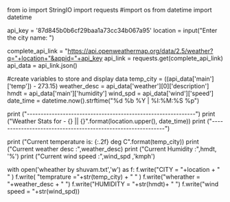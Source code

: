 from io import StringIO
import requests
#import os
from datetime import datetime

api_key = '87d845b0b6cf29baa1a73cc34b067a95'
location = input("Enter the city name: ")

complete_api_link = "https://api.openweathermap.org/data/2.5/weather?q="+location+"&appid="+api_key
api_link = requests.get(complete_api_link)
api_data = api_link.json()

#create variables to store and display data
temp_city = ((api_data['main']['temp']) - 273.15)
weather_desc = api_data['weather'][0]['description']
hmdt = api_data['main']['humidity']
wind_spd = api_data['wind']['speed']
date_time = datetime.now().strftime("%d %b %Y | %I:%M:%S %p")

print ("-------------------------------------------------------------")
print ("Weather Stats for - {}  || {}".format(location.upper(), date_time))
print ("-------------------------------------------------------------")

print ("Current temperature is: {:.2f} deg C".format(temp_city))
print ("Current weather desc  :",weather_desc)
print ("Current Humidity      :",hmdt, '%')
print ("Current wind speed    :",wind_spd ,'kmph') 

with open('wheather by shuvam.txt','w') as f:
    f.write("CITY = "+location + "  " )
    f.write( "temprature ="+str(temp_city) + "  " )
    f.write("wherather = "+weather_desc + "  ")
    f.write("HUMIDITY = "+str(hmdt)+ "  ")
    f.write("wind speed = "+str(wind_spd))


              
